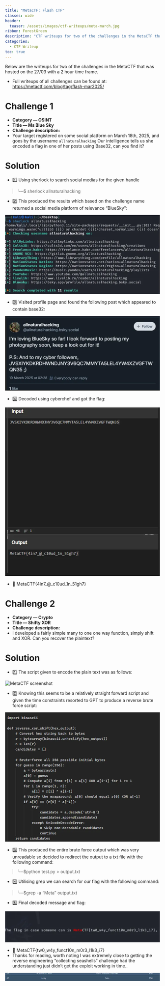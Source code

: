 ```yaml
---
title: "MetaCTF: Flash CTF"
classes: wide
header:
  teaser: /assets/images/ctf-writeups/meta-march.jpg
ribbon: ForestGreen
description: "CTF writeups for two of the challenges in the MetaCTF that was hosted on the 27/03."
categories:
  - CTF Writeup
toc: true
---
```


Below are the writeups for two of the challenges in the MetaCTF that was hosted on the 27/03 with a 2 hour time frame.
- Full writeups of all challenges can be found at: https://metactf.com/blog/tag/flash-mar2025/

# **Challenge 1**
- **Category — OSINT**
- **Title — Ms Blue Sky**
- **Challenge description:**
- Your target registered on some social platform on March 18th, 2025, and goes by the username `allnaturalhacking`
Our intelligence tells us she encoded a flag in one of her posts using Base32, can you find it?

# **Solution**

- 1️⃣ Using sherlock to search social medias for the given handle
> └─$ sherlock allnaturalhacking

- 2️⃣ This produced the results which based on the challenge name returned a social media platform of relevance “BlueSky”:

![MetaCTF screenshot](/assets/images/ctf-writeups/meta/march/meta_march_1.webp)

- 3️⃣ Visited profile page and found the following post which appeared to contain base32:

![MetaCTF screenshot](/assets/images/ctf-writeups/meta/march/meta_march_2.webp)

- 4️⃣ Decoded using cyberchef and got the flag:

![MetaCTF screenshot](/assets/images/ctf-writeups/meta/march/meta_march_3.webp)

- 🚩 MetaCTF{4in7_@_c10ud_1n_51gh7}

# **Challenge 2**
- **Category — Crypto**
- **Title — Shifty XOR**
- **Challenge description:**
- I developed a fairly simple many to one one way function, simply shift and XOR. Can you recover the plaintext?

# **Solution**

- 1️⃣ The script given to encode the plain text was as follows:

![MetaCTF screenshot](//assets/images/ctf-writeups/meta/march/meta_march_4.webp)

- 2️⃣ Knowing this seems to be a relatively straight forward script and given the time constraints resorted to GPT to produce a reverse brute force script:

![MetaCTF screenshot](/assets/images/ctf-writeups/meta/march/meta_march_5.webp)

- 3️⃣ This produced the entire brute force output which was very unreadable so decided to redirect the output to a txt file with the following command:
> └─$python test.py > output.txt

- 4️⃣ Utilising grep we can search for our flag with the following command:
> └─$grep -a “Meta” output.txt

- 5️⃣ Final decoded message and flag:

![MetaCTF screenshot](/assets/images/ctf-writeups/meta/march/meta_march_6.webp)

- 🚩 MetaCTF{tw0_w4y_funct10n_m0r3_l1k3_i7}
- Thanks for reading, worth noting I was extremely close to getting the reverse engineering “collecting seashells” challenge had the understanding just didn’t get the exploit working in time..

![MetaCTF screenshot](/assets/images/ctf-writeups/meta/march/meta_march_7.webp)
